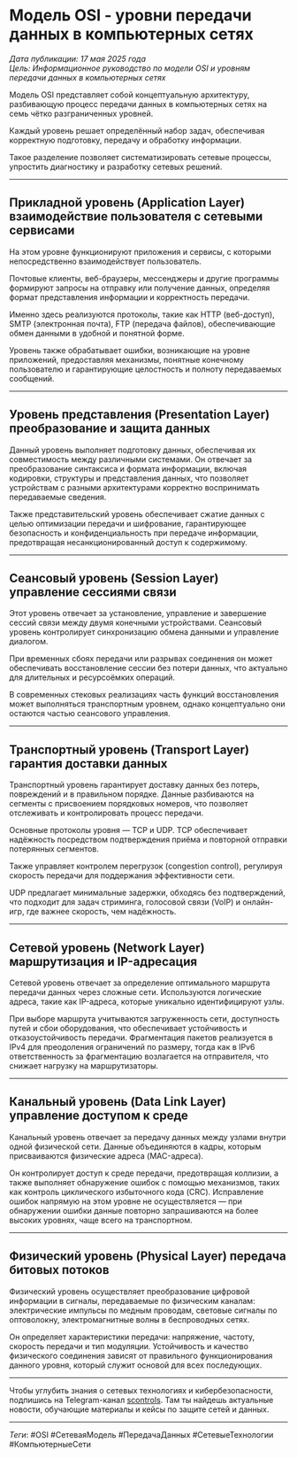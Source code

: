 # Модель OSI - уровни передачи данных в компьютерных сетях

*Дата публикации: 17 мая 2025 года*  
*Цель: Информационное руководство по модели OSI и уровням передачи данных в компьютерных сетях*

Модель OSI представляет собой концептуальную архитектуру, разбивающую процесс передачи данных в компьютерных сетях на семь чётко разграниченных уровней. 

Каждый уровень решает определённый набор задач, обеспечивая корректную подготовку, передачу и обработку информации. 

Такое разделение позволяет систематизировать сетевые процессы, упростить диагностику и разработку сетевых решений.

---

## Прикладной уровень (Application Layer) взаимодействие пользователя с сетевыми сервисами

На этом уровне функционируют приложения и сервисы, с которыми непосредственно взаимодействует пользователь. 

Почтовые клиенты, веб-браузеры, мессенджеры и другие программы формируют запросы на отправку или получение данных, определяя формат представления информации и корректность передачи. 

Именно здесь реализуются протоколы, такие как HTTP (веб-доступ), SMTP (электронная почта), FTP (передача файлов), обеспечивающие обмен данными в удобной и понятной форме.

Уровень также обрабатывает ошибки, возникающие на уровне приложений, предоставляя механизмы, понятные конечному пользователю и гарантирующие целостность и полноту передаваемых сообщений.

---

## Уровень представления (Presentation Layer) преобразование и защита данных

Данный уровень выполняет подготовку данных, обеспечивая их совместимость между различными системами. Он отвечает за преобразование синтаксиса и формата информации, включая кодировки, структуры и представления данных, что позволяет устройствам с разными архитектурами корректно воспринимать передаваемые сведения.

Также представительский уровень обеспечивает сжатие данных с целью оптимизации передачи и шифрование, гарантирующее безопасность и конфиденциальность при передаче информации, предотвращая несанкционированный доступ к содержимому.

---

## Сеансовый уровень (Session Layer) управление сессиями связи

Этот уровень отвечает за установление, управление и завершение сессий связи между двумя конечными устройствами. Сеансовый уровень контролирует синхронизацию обмена данными и управление диалогом.

При временных сбоях передачи или разрывах соединения он может обеспечивать восстановление сессии без потери данных, что актуально для длительных и ресурсоёмких операций. 

В современных стековых реализациях часть функций восстановления может выполняться транспортным уровнем, однако концептуально они остаются частью сеансового управления.

---

## Транспортный уровень (Transport Layer) гарантия доставки данных

Транспортный уровень гарантирует доставку данных без потерь, повреждений и в правильном порядке. Данные разбиваются на сегменты с присвоением порядковых номеров, что позволяет отслеживать и контролировать процесс передачи.

Основные протоколы уровня — TCP и UDP. TCP обеспечивает надёжность посредством подтверждения приёма и повторной отправки потерянных сегментов.

Также управляет контролем перегрузок (congestion control), регулируя скорость передачи для поддержания эффективности сети. 

UDP предлагает минимальные задержки, обходясь без подтверждений, что подходит для задач стриминга, голосовой связи (VoIP) и онлайн-игр, где важнее скорость, чем надёжность.

---

## Сетевой уровень (Network Layer) маршрутизация и IP-адресация

Сетевой уровень отвечает за определение оптимального маршрута передачи данных через сложные сети. Используются логические адреса, такие как IP-адреса, которые уникально идентифицируют узлы.

При выборе маршрута учитываются загруженность сети, доступность путей и сбои оборудования, что обеспечивает устойчивость и отказоустойчивость передачи. Фрагментация пакетов реализуется в IPv4 для преодоления ограничений по размеру, тогда как в IPv6 ответственность за фрагментацию возлагается на отправителя, что снижает нагрузку на маршрутизаторы.

---

## Канальный уровень (Data Link Layer) управление доступом к среде

Канальный уровень отвечает за передачу данных между узлами внутри одной физической сети. Данные объединяются в кадры, которым присваиваются физические адреса (MAC-адреса).

Он контролирует доступ к среде передачи, предотвращая коллизии, а также выполняет обнаружение ошибок с помощью механизмов, таких как контроль циклического избыточного кода (CRC). Исправление ошибок напрямую на этом уровне не осуществляется — при обнаружении ошибки данные повторно запрашиваются на более высоких уровнях, чаще всего на транспортном.

---

## Физический уровень (Physical Layer) передача битовых потоков

Физический уровень осуществляет преобразование цифровой информации в сигналы, передаваемые по физическим каналам: электрические импульсы по медным проводам, световые сигналы по оптоволокну, электромагнитные волны в беспроводных сетях.

Он определяет характеристики передачи: напряжение, частоту, скорость передачи и тип модуляции. Устойчивость и качество физического соединения зависят от правильного функционирования данного уровня, который служит основой для всех последующих.

---

Чтобы углубить знания о сетевых технологиях и кибербезопасности, подпишись на Telegram-канал [scontrols](https://t.me/scontrols). Там ты найдешь актуальные новости, обучающие материалы и кейсы по защите сетей и данных.

---

*Теги*: #OSI #СетеваяМодель #ПередачаДанных #СетевыеТехнологии #КомпьютерныеСети
